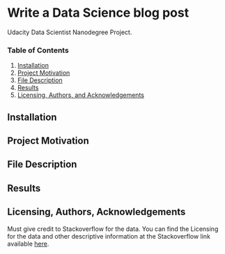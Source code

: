 
# Write a Data Science blog post
Udacity Data Scientist Nanodegree Project.

### Table of Contents

1. [Installation](#installation)
2. [Project Motivation](#motivation)
3. [File Description](#files)
4. [Results](#results)
5. [Licensing, Authors, and Acknowledgements](#licensing)

## Installation <a name="installation"></a>



## Project Motivation <a name="motivation"></a>



## File Description <a name="files"></a>


## Results <a name="results"></a>


## Licensing, Authors, Acknowledgements<a name="licensing"></a>
Must give credit to Stackoverflow for the data. You can find the Licensing for the data and other descriptive information at the Stackoverflow link available [here](https://insights.stackoverflow.com/survey).
